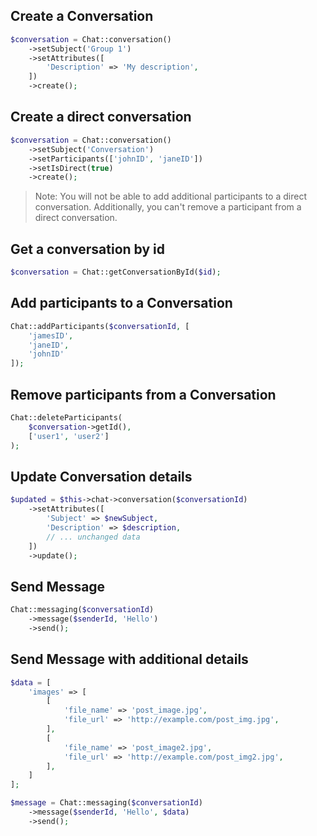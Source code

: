 ## Create a Conversation

```php
$conversation = Chat::conversation()
    ->setSubject('Group 1')
    ->setAttributes([
        'Description' => 'My description',
    ])
    ->create();
```

## Create a direct conversation

```php
$conversation = Chat::conversation()
    ->setSubject('Conversation')
    ->setParticipants(['johnID', 'janeID'])
    ->setIsDirect(true)
    ->create();
```

>Note: You will not be able to add additional participants to a direct conversation. Additionally, you can't remove a participant from a direct conversation.

## Get a conversation by id

```php
$conversation = Chat::getConversationById($id);
```

## Add participants to a Conversation

```php
Chat::addParticipants($conversationId, [
    'jamesID',
    'janeID',
    'johnID'
]);
```

## Remove participants from a Conversation

```php
Chat::deleteParticipants(
    $conversation->getId(), 
    ['user1', 'user2']
);
```

## Update Conversation details

```php
$updated = $this->chat->conversation($conversationId)
    ->setAttributes([
        'Subject' => $newSubject,
        'Description' => $description,
        // ... unchanged data
    ])
    ->update();
```

## Send Message

```php
Chat::messaging($conversationId)
    ->message($senderId, 'Hello')
    ->send();
```

## Send Message with additional details

```php
$data = [
    'images' => [
        [
            'file_name' => 'post_image.jpg',
            'file_url' => 'http://example.com/post_img.jpg',
        ],
        [
            'file_name' => 'post_image2.jpg',
            'file_url' => 'http://example.com/post_img2.jpg',
        ],
    ]
];

$message = Chat::messaging($conversationId)
    ->message($senderId, 'Hello', $data)
    ->send();
```